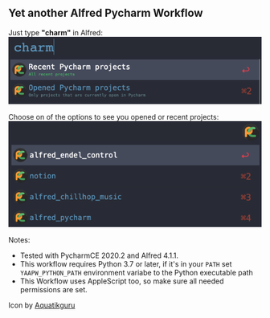 ## Yet another Alfred Pycharm Workflow

Just type **"charm"** in Alfred:
![](screenshots/options.png)

Choose on of the options to see you opened or recent projects:
![](screenshots/opened_projects.png)

Notes:
- Tested with PycharmCE 2020.2 and Alfred 4.1.1.
- This workflow requires Python 3.7 or later, if it's in your `PATH` set `YAAPW_PYTHON_PATH` environment variabe to
 the Python executable path 
- This Workflow uses AppleScript too, so make sure all needed permissions are set.

Icon by [Aquatikguru](https://www.kindpng.com/userpngs/3697/)
